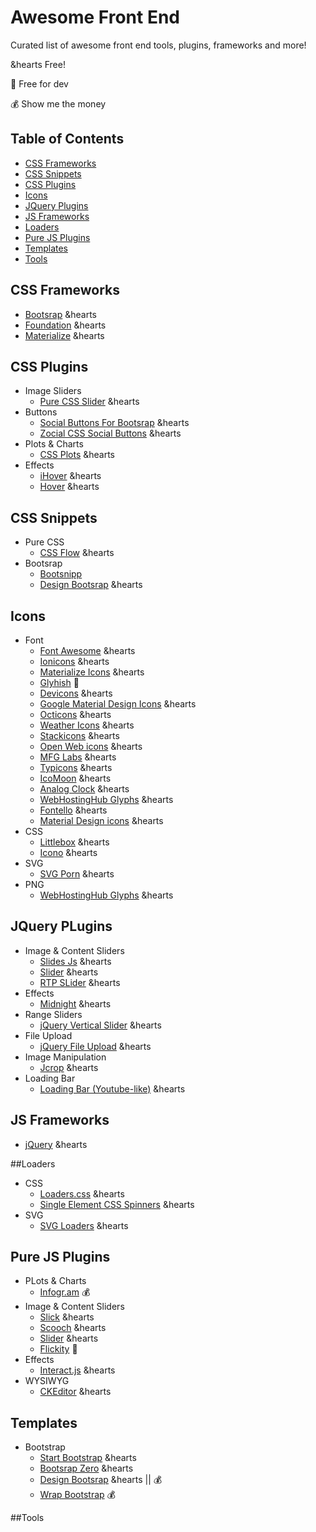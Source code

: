 # Awesome Front End
Curated list of awesome front end tools, plugins, frameworks and more!

&hearts Free!

:rainbow: Free for dev

:moneybag: Show me the money


## Table of Contents

- [CSS Frameworks](#css-frameworks)
- [CSS Snippets](#css-snippets)
- [CSS Plugins](#css-plugins)
- [Icons](#icons)
- [JQuery Plugins](#jquery-plugins)
- [JS Frameworks](#js-frameworks)
- [Loaders](#loaders)
- [Pure JS Plugins](#pure-js-plugins)
- [Templates](#templates)
- [Tools](#tools)

## CSS Frameworks
- [Bootsrap](https://github.com/twbs/bootstrap) &hearts
- [Foundation](https://github.com/zurb/foundation) &hearts
- [Materialize](https://github.com/Dogfalo/materialize) &hearts

## CSS Plugins
- Image Sliders
  * [Pure CSS Slider](https://github.com/drygiel/csslider) &hearts
- Buttons
  * [Social Buttons For Bootsrap](https://github.com/lipis/bootstrap-social) &hearts
  * [Zocial CSS Social Buttons](https://github.com/smcllns/css-social-buttons) &hearts
- Plots & Charts
  * [CSS Plots](https://github.com/asciimoo/cssplot) &hearts
- Effects
  * [iHover](https://github.com/gudh/ihover) &hearts
  * [Hover](https://github.com/IanLunn/Hover) &hearts

## CSS Snippets
- Pure CSS
  * [CSS Flow](http://www.cssflow.com/snippets/) &hearts
- Bootsrap
  * [Bootsnipp](http://bootsnipp.com/)
  * [Design Bootsrap](http://www.designbootstrap.com/category/bootstrap-snippets/) &hearts

## Icons
- Font
  * [Font Awesome](https://github.com/FortAwesome/Font-Awesome) &hearts
  * [Ionicons](https://github.com/driftyco/ionicons) &hearts
  * [Materialize Icons](http://materializecss.com/icons.html) &hearts
  * [Glyhish](http://www.glyphish.com/) :rainbow:
  * [Devicons](https://github.com/vorillaz/devicons) &hearts
  * [Google Material Design Icons](https://github.com/google/material-design-icons) &hearts
  * [Octicons](https://github.com/github/octicons/) &hearts
  * [Weather Icons](https://github.com/erikflowers/weather-icons/issues) &hearts
  * [Stackicons](https://github.com/parkerbennett/stackicons) &hearts
  * [Open Web icons](https://github.com/pfefferle/openwebicons) &hearts
  * [MFG Labs](https://github.com/MfgLabs/mfglabs-iconset) &hearts
  * [Typicons](https://github.com/stephenhutchings/typicons.font) &hearts
  * [IcoMoon](https://icomoon.io/) &hearts
  * [Analog Clock](https://github.com/jhogue/PE-Analog-Clock-icon-font) &hearts
  * [WebHostingHub Glyphs](http://www.webhostinghub.com/glyphs/) &hearts
  * [Fontello](https://github.com/fontello/fontello) &hearts
  * [Material Design icons](https://github.com/Templarian/MaterialDesign) &hearts
- CSS
  * [Littlebox](https://github.com/cmaddux/littlebox) &hearts
  * [Icono](https://github.com/saeedalipoor/icono) &hearts
- SVG
  * [SVG Porn](https://github.com/gilbarbara/logos) &hearts
- PNG
  * [WebHostingHub Glyphs](http://www.webhostinghub.com/glyphs/) &hearts

## JQuery PLugins
- Image & Content Sliders
  * [Slides Js](https://github.com/nathansearles/Slides/tree/SlidesJS-3) &hearts
  * [Slider](https://github.com/nolimits4web/Swiper) &hearts
  * [RTP SLider](https://github.com/rtp-ch/slider) &hearts
- Effects
  * [Midnight](https://github.com/Aerolab/midnight.js) &hearts
- Range Sliders
  * [jQuery Vertical Slider](http://jqueryui.com/slider/#slider-vertical) &hearts
- File Upload
  * [jQuery File Upload](https://github.com/blueimp/jQuery-File-Upload) &hearts
- Image Manipulation
  * [Jcrop](https://github.com/tapmodo/Jcrop) &hearts
- Loading Bar
  * [Loading Bar (Youtube-like)](https://github.com/peachananr/loading-bar) &hearts

## JS Frameworks
  * [jQuery](https://github.com/jquery/jquery) &hearts

##Loaders
- CSS
  * [Loaders.css](https://github.com/ConnorAtherton/loaders.css) &hearts
  * [Single Element CSS Spinners](https://github.com/lukehaas/css-loaders) &hearts
- SVG
  * [SVG Loaders](https://github.com/SamHerbert/SVG-Loaders) &hearts

## Pure JS Plugins
- PLots & Charts
  * [Infogr.am](https://infogr.am/) :moneybag:
- Image & Content Sliders
  * [Slick](https://github.com/kenwheeler/slick) &hearts
  * [Scooch](https://github.com/mobify/scooch) &hearts
  * [Slider](https://github.com/nolimits4web/Swiper) &hearts
  * [Flickity](https://github.com/metafizzy/flickity) :rainbow:
- Effects
  * [Interact.js](https://github.com/taye/interact.js) &hearts
- WYSIWYG
  * [CKEditor](https://github.com/ckeditor/ckeditor-dev) &hearts

## Templates
- Bootstrap
  * [Start Bootstrap](http://startbootstrap.com/) &hearts
  * [Bootsrap Zero](http://www.bootstrapzero.com/) &hearts
  * [Design Bootsrap](http://www.designbootstrap.com/) &hearts || :moneybag:
  * [Wrap Bootstrap](https://wrapbootstrap.com/) :moneybag:

##Tools

